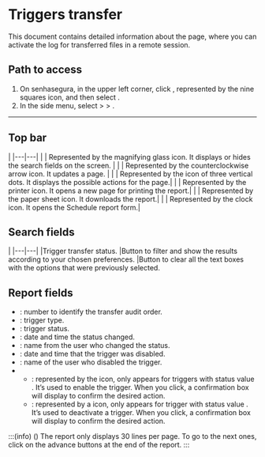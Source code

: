 # Triggers transfer 

This document contains detailed information about the  page, where you can activate the log for transferred files in a remote session.

## Path to access

1. On senhasegura, in the upper left corner, click , represented by the nine squares icon, and then select .
2. In the side menu, select  >  > .

***
## Top bar
|
|---|---|
| | Represented by the magnifying glass icon. It displays or hides the search fields on the screen. |
| | Represented by the counterclockwise arrow icon. It updates a page. |
| | Represented by the icon of three vertical dots. It displays the possible actions for the page.|
| | Represented by the printer icon. It opens a new page for printing the report.|
| | Represented by the paper sheet icon. It downloads the report.|
|   | Represented by the clock icon. It opens the Schedule report form.|


## Search fields

|
|---|---|
|Trigger transfer status.
|Button to filter and show the results according to your chosen preferences.
|Button to clear all the text boxes with the options that were previously selected.


## Report fields

* : number to identify the transfer audit order.
* : trigger type.
* : trigger status.
* : date and time the status changed.
* : name from the user who changed the status.
* : date and time that the trigger was disabled.
* : name of the user who disabled the trigger.
* 
    * : represented by the  icon, only appears for triggers with status value . It’s used to enable the trigger. When you click, a confirmation box will display to confirm the desired action.
    * : represented by a  icon, only appears for trigger with status value . It’s used to deactivate a trigger. When you click, a confirmation box will display to confirm the desired action.

:::(info) ()
The report only displays 30 lines per page. To go to the next ones, click on the advance buttons at the end of the report.
:::